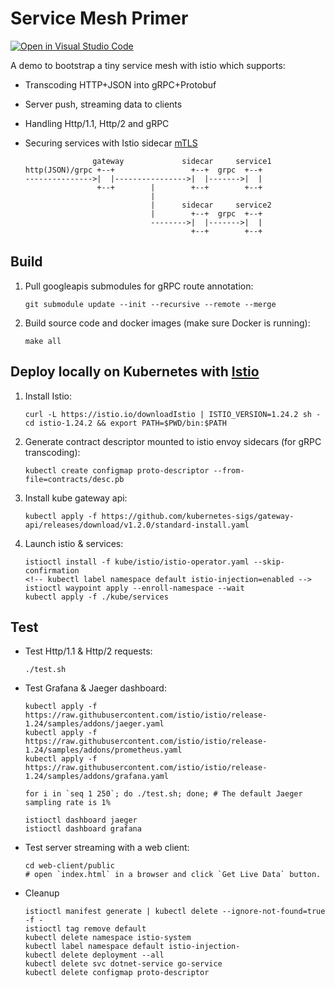 # Service Mesh Primer

[![Open in Visual Studio Code](https://open.vscode.dev/badges/open-in-vscode.svg)](https://open.vscode.dev/YSZhuoyang/service-mesh-primer)

A demo to bootstrap a tiny service mesh with istio which supports:

- Transcoding HTTP+JSON into gRPC+Protobuf
- Server push, streaming data to clients
- Handling Http/1.1, Http/2 and gRPC
- Securing services with Istio sidecar [mTLS](https://istio.io/latest/docs/concepts/security/#mutual-tls-authentication)

                     gateway             sidecar     service1
      http(JSON)/grpc +--+                 +--+  grpc  +--+
      --------------->|  |---------------->|  |------->|  |
                      +--+        |        +--+        +--+
                                  |
                                  |      sidecar     service2
                                  |        +--+  grpc  +--+
                                  -------->|  |------->|  |
                                           +--+        +--+

## Build

1. Pull googleapis submodules for gRPC route annotation:

       git submodule update --init --recursive --remote --merge

2. Build source code and docker images (make sure Docker is running):

       make all

## Deploy locally on Kubernetes with [Istio](https://istio.io/)

1. Install Istio:

       curl -L https://istio.io/downloadIstio | ISTIO_VERSION=1.24.2 sh -
       cd istio-1.24.2 && export PATH=$PWD/bin:$PATH

2. Generate contract descriptor mounted to istio envoy sidecars (for gRPC transcoding):

       kubectl create configmap proto-descriptor --from-file=contracts/desc.pb

3. Install kube gateway api:

       kubectl apply -f https://github.com/kubernetes-sigs/gateway-api/releases/download/v1.2.0/standard-install.yaml

4. Launch istio & services:

       istioctl install -f kube/istio/istio-operator.yaml --skip-confirmation
       <!-- kubectl label namespace default istio-injection=enabled -->
       istioctl waypoint apply --enroll-namespace --wait
       kubectl apply -f ./kube/services

## Test

- Test Http/1.1 & Http/2 requests:

      ./test.sh

- Test Grafana & Jaeger dashboard:

      kubectl apply -f https://raw.githubusercontent.com/istio/istio/release-1.24/samples/addons/jaeger.yaml
      kubectl apply -f https://raw.githubusercontent.com/istio/istio/release-1.24/samples/addons/prometheus.yaml
      kubectl apply -f https://raw.githubusercontent.com/istio/istio/release-1.24/samples/addons/grafana.yaml

      for i in `seq 1 250`; do ./test.sh; done; # The default Jaeger sampling rate is 1%

      istioctl dashboard jaeger
      istioctl dashboard grafana

- Test server streaming with a web client:

      cd web-client/public
      # open `index.html` in a browser and click `Get Live Data` button.

- Cleanup

      istioctl manifest generate | kubectl delete --ignore-not-found=true -f -
      istioctl tag remove default
      kubectl delete namespace istio-system
      kubectl label namespace default istio-injection-
      kubectl delete deployment --all
      kubectl delete svc dotnet-service go-service
      kubectl delete configmap proto-descriptor
